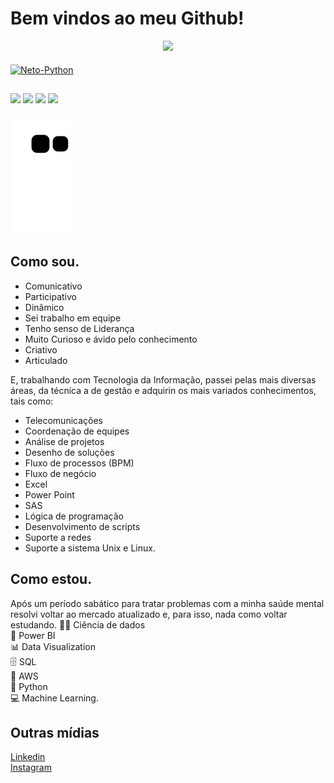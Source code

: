 # Bem vindos ao meu Github!
<div align="center">
  <a href="https://github.com/CyroMNeto">
  <img height="180em" src="https://github-readme-stats.vercel.app/api?username=CyroMNeto&show_icons=true&theme=dracula&include_all_commits=true&count_private=true"/>
  <!--img height="180em" src="https://github-readme-stats.vercel.app/api/top-langs/?username=CyroMNeto&layout=compact&langs_count=7&theme=dracula"/-->
</div>
<div style="display: inline_block"><br>
  <img align="center" alt="Neto-Python" height="40" width="50" src="https://cdn.jsdelivr.net/gh/devicons/devicon/icons/python/python-original-wordmark.svg" />
  <!--img align="center" alt="Rafa-Js" height="30" width="40" src="https://raw.githubusercontent.com/devicons/devicon/master/icons/javascript/javascript-plain.svg">
  <img align="center" alt="Rafa-Ts" height="30" width="40" src="https://raw.githubusercontent.com/devicons/devicon/master/icons/typescript/typescript-plain.svg">
  <img align="center" alt="Rafa-HTML" height="30" width="40" src="https://raw.githubusercontent.com/devicons/devicon/master/icons/html5/html5-original.svg"-->
</div>
 
 ##
 
 <div>
  <a href="https://instagram.com/neto.viking" target="_blank"><img src="https://img.shields.io/badge/-Instagram-%23E4405F?style=for-the-badge&logo=instagram&logoColor=white" target="_blank"></a>
 <a href="https://discord.gg/uREwkWTdtY" target="_blank"><img src="https://img.shields.io/badge/Discord-7289DA?style=for-the-badge&logo=discord&logoColor=white" target="_blank"></a> 
  <a href = "mailto:cyro.neto@outlook.com"><img src="https://img.shields.io/badge/Microsoft_Outlook-0078D4?style=for-the-badge&logo=microsoft-outlook&logoColor=white" target="_blank"></a>
  <a href="https://www.linkedin.com/in/rafaella-ballerini-45875016a" target="_blank"><img src="https://img.shields.io/badge/-LinkedIn-%230077B5?style=for-the-badge&logo=linkedin&logoColor=white" target="_blank"></a> 
  <!--a href="https://www.youtube.com/channel/UC_-uuuZbY0AAt9CViNzvc-Q" target="_blank"><img src="https://img.shields.io/badge/YouTube-FF0000?style=for-the-badge&logo=youtube&logoColor=white" target="_blank"></a>
  <a href="https://www.twitch.tv/rafaballerinii" target="_blank"><img src="https://img.shields.io/badge/Twitch-9146FF?style=for-the-badge&logo=twitch&logoColor=white" target="_blank"></a-->
  
  ![Snake animation](https://github.com/CyroMNeto/CyroMNeto/blob/output/github-contribution-grid-snake.svg)
 </div>
 
 ##

 <!--
- 💬 Pergunte-me sobre...
- 📫 Como chegar até mim: ...
- 😄 Pronomes: ...
- ⚡ Fato divertido: ...
-->

## Como sou.
* Comunicativo
* Participativo
* Dinâmico
* Sei trabalho em equipe
* Tenho senso de Liderança
* Muito Curioso e ávido pelo conhecimento
* Criativo
* Articulado

E, trabalhando com Tecnologia da Informação, passei pelas mais diversas áreas, da técnica a de gestão e adquirin os mais variados conhecimentos, tais como:
* Telecomunicações
* Coordenação de equipes
* Análise de projetos
* Desenho de soluções
* Fluxo de processos (BPM)
* Fluxo de negócio
* Excel
* Power Point
* SAS
* Lógica de programação
* Desenvolvimento de scripts
* Suporte a redes
* Suporte a sistema Unix e Linux.

## Como estou.
Após um período sabático para tratar problemas com a minha saúde mental resolvi voltar ao mercado atualizado e, para isso, nada como voltar estudando.
👩‍💻 Ciência de dados  
🧮 Power BI  
📊 Data Visualization  
 🗄 SQL  
📅 AWS  
🐍 Python  
💻 Machine Learning.

## Outras mídias
[Linkedin]( https://www.linkedin.com/in/cyromneto/)  
[Instagram]( https://www.instagram.com/neto.viking/)
